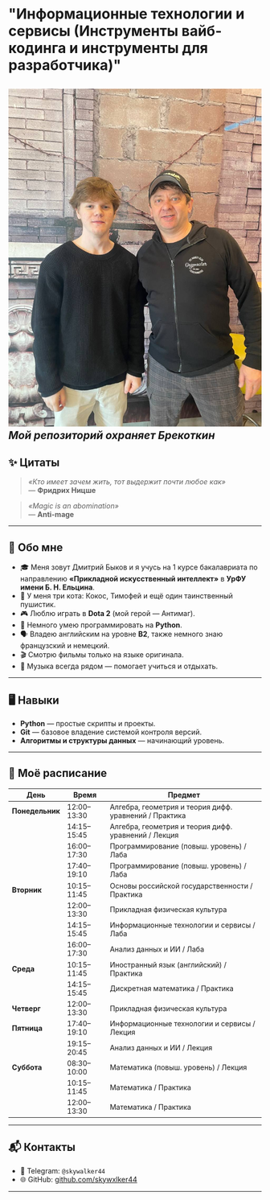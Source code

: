 # "Информационные технологии и сервисы (Инструменты вайб-кодинга и инструменты для разработчика)"

![brekotkin](brekotkin.jpg)
*Мой репозиторий охраняет Брекоткин*
---

## ✨ Цитаты

> *«Кто имеет зачем жить, тот выдержит почти любое как»*  
> — **Фридрих Ницше**

> *«Magic is an abomination»*  
> — **Anti-mage**

---

## 🙂 Обо мне

- 🎓 Меня зовут Дмитрий Быков и я учусь на 1 курсе бакалавриата по направлению **«Прикладной искусственный интеллект»** в **УрФУ имени Б. Н. Ельцина**.  
- 🐾 У меня три кота: Кокос, Тимофей и ещё один таинственный пушистик.  
- 🎮 Люблю играть в **Dota 2** (мой герой — Антимаг).  
- 🐍 Немного умею программировать на **Python**.  
- 🗣️ Владею английским на уровне **B2**, также немного знаю французский и немецкий.  
- 🎬 Смотрю фильмы только на языке оригинала.  
- 🎵 Музыка всегда рядом — помогает учиться и отдыхать.  

---

## 🖥️ Навыки

- **Python** — простые скрипты и проекты.  
- **Git** — базовое владение системой контроля версий.  
- **Алгоритмы и структуры данных** — начинающий уровень.  

---

## 📅 Моё расписание

| День       | Время        | Предмет                                                                 |
|------------|--------------|-------------------------------------------------------------------------|
| **Понедельник** | 12:00–13:30 | Алгебра, геометрия и теория дифф. уравнений / Практика                  |
|            | 14:15–15:45 | Алгебра, геометрия и теория дифф. уравнений / Лекция                     |
|            | 16:00–17:30 | Программирование (повыш. уровень) / Лаба                                 |
|            | 17:40–19:10 | Программирование (повыш. уровень) / Лаба                                 |
| **Вторник**    | 10:15–11:45 | Основы российской государственности / Практика                         |
|            | 12:00–13:30 | Прикладная физическая культура                                           |
|            | 14:15–15:45 | Информационные технологии и сервисы / Лаба                               |
|            | 16:00–17:30 | Анализ данных и ИИ / Лаба                                                |
| **Среда**      | 10:15–11:45 | Иностранный язык (английский) / Практика                               |
|            | 14:15–15:45 | Дискретная математика / Практика                                         |
| **Четверг**    | 12:00–13:30 | Прикладная физическая культура                                         |
| **Пятница**    | 17:40–19:10 | Информационные технологии и сервисы / Лекция                           |
|            | 19:15–20:45 | Анализ данных и ИИ / Лекция                                              |
| **Суббота**    | 08:30–10:00 | Математика (повыш. уровень) / Лекция                                   |
|            | 10:15–11:45 | Математика / Практика                                                    |
|            | 12:00–13:30 | Математика / Практика                                                    |

---

## 📬 Контакты

- 💬 Telegram: `@skywalker44`  
- 🌐 GitHub: [github.com/skywxlker44](https://github.com/skywxlker44)  

---
